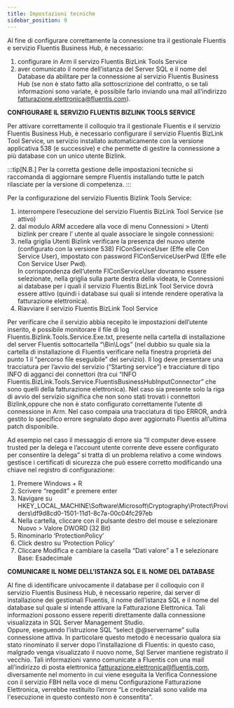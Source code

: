 ```yaml
---
title: Impostazioni tecniche
sidebar_position: 9
---
```


Al fine di configurare correttamente la connessione tra il gestionale Fluentis e servizio Fluentis Business Hub, è necessario:
1) configurare in Arm il servizo Fluentis BizLink Tools Service                
2) aver comunicato il nome dell’istanza del Server SQL e il nome del Database da abilitare per la connessione al servizio Fluentis Business Hub (se non è stato fatto alla sottoscrizione del 
contratto, o se tali informazioni sono variate, è possibile farlo inviando una mail all’indirizzo fatturazione.elettronica@fluentis.com).

**CONFIGURARE IL SERVIZIO FLUENTIS BIZLINK TOOLS SERVICE**            

Per attivare correttamente il colloquio tra il gestionale Fluentis e il servizio Fluentis Business Hub, è necessario configurare il servizio Fluentis BizLink Tool Service, un servizio installato automaticamente con la 
versione applicativa 538 (e successive) e che permette di gestire la connessione a più database con un unico utente Bizlink.                  

:::tip[N.B.]
Per la corretta gestione delle impostazioni tecniche si raccomanda di aggiornare sempre Fluentis installando tutte le patch rilasciate per la versione di competenza.
:::

Per la configurazione del servizio Fluentis Bizlink Tools Service:
1) interrompere l’esecuzione del servizio Fluentis BizLink Tool Service (se attivo)
2) dal modulo ARM accedere alla voce di menu Connessioni > Utenti bizlink per creare l’ utente al quale associare le singole connessioni:
3) nella griglia Utenti Bizlink verificare la presenza del nuovo utente (configurato con la versione 538) FlConServiceUser (Effe elle Con Service User), impostato con password FlConServiceUserPwd (Effe elle Con Service User Pwd).                 
In corrispondenza dell’utente FlConServiceUser dovranno essere selezionate, nella griglia sulla parte destra della videata, le Connessioni ai database per i quali il servizio Fluentis BizLink Tool Service dovrà essere attivo (quindi i database sui quali si intende rendere operativa la fatturazione elettronica).
4) Riavviare il servizio Fluentis BizLink Tool Service                

Per verificare che il servizio abbia recepito le impostazioni dell’utente inserito, è possibile monitorare il file di log Fluentis.Bizlink.Tools.Service.Exe.txt, presente nella cartella di installazione del server Fluentis sottocartella “\Bin\Logs” (nel dubbio su quale sia la cartella di installazione di Fluentis verificare nella 
finestra proprietà del punto 1 il “percorso file eseguibile” del servizio). Il log deve presentare una tracciatura per l’avvio del servizio (“Starting service”) e tracciature di tipo INFO di 
agganci dei connettori (tra cui “INFO Fluentis.BizLink.Tools.Service.FluentisBusinessHubInputConnector” che sono quelli della fatturazione elettronica). Nel caso sia presente solo la riga di avvio del servizio significa che non sono stati trovati i connettori Bizlink,oppure che non è stato configurato correttamente l’utente di connessione in Arm.
Nel caso compaia una tracciatura di tipo ERROR, andrà gestito lo specifico errore segnalato dopo aver aggiornato Fluentis all’ultima patch disponibile.               

Ad esempio nel caso il messaggio di errore sia “Il computer deve essere trusted per la delega e l’account utente corrente deve essere configurato per consentire la delega” si tratta di un problema relativo a come windows gestisce i certificati di sicurezza che può essere corretto modificando una chiave nel registro di configurazione:
1. Premere Windows + R
2. Scrivere “regedit” e premere enter
3. Navigare su HKEY_LOCAL_MACHINE\Software\Microsoft\Cryptography\Protect\Providers\df9d8cd0-1501-11d1-8c7a-00c04fc297eb
4. Nella cartella, cliccare con il pulsante destro del mouse e selezionare Nuovo > Valore DWORD (32 Bit)
5. Rinominarlo ‘ProtectionPolicy’
6. Click destro su ‘Protection Policy’
7. Cliccare Modifica e cambiare la casella “Dati valore” a 1 e selezionare Base: Esadecimale

**COMUNICARE IL NOME DELL’ISTANZA SQL E IL NOME DEL DATABASE**           

Al fine di identificare univocamente il database per il colloquio con il servizio Fluentis Business Hub, è necessario reperire, dai server di installazione dei gestionali Fluentis, il nome dell’istanza SQL e il nome del database sul quale si intende attivare la Fatturazione Elettronica. Tali informazioni possono essere 
reperiti direttamente dalla connessione visualizzata in SQL Server Management Studio.         
Oppure, eseguendo l’istruzione SQL “select @@servername” sulla connessione attiva. In particolare questo metodo è necessario qualora sia stato rinominato il server dopo l’installazione di 
Fluentis: in questo caso, malgrado venga visualizzato il nuovo nome, Sql Server mantiene registrato il vecchio.
Tali informazioni vanno comunicate a Fluentis con una mail all’indirizzo di posta elettronica fatturazione.elettronica@fluentis.com, diversamente nel momento in cui viene eseguita la Verifica 
Connessione con il servizio FBH nella voce di menu Configurazione Fatturazione Elettronica, verrebbe restituito l’errore “Le credenziali sono valide ma l'esecuzione in questo contesto non è consentita”.
